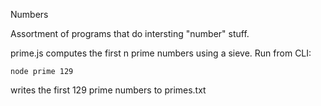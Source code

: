 Numbers

Assortment of programs that do intersting "number" stuff.

prime.js computes the first n prime numbers using a sieve. Run from CLI:


```node prime 129```


writes the first 129 prime numbers to primes.txt